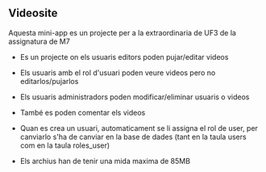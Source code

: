 ## Videosite

Aquesta mini-app es un projecte per a la extraordinaria de UF3 de la assignatura de M7

- Es un projecte on els usuaris editors poden pujar/editar videos
- Els usuaris amb el rol d'usuari poden veure videos pero no editarlos/pujarlos
- Els usuaris administradors poden modificar/eliminar usuaris o videos
- També es poden comentar els videos

- Quan es crea un usuari, automaticament se li assigna el rol de user, per canviarlo s'ha de canviar en la base de
  dades (tant en la taula users com en la taula roles_user)
- Els archius han de tenir una mida maxima de 85MB

